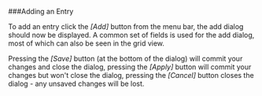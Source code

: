###Adding an Entry

To add an entry click the *[Add]* button from the menu bar, the add 
dialog should now be displayed. A common set of fields is used for the 
add dialog, most of which can also be seen in the grid view.

Pressing the *[Save]* button (at the bottom of the dialog) 
will commit your changes and close the dialog, pressing the *[Apply]* 
button will commit your changes but won't close the dialog, pressing 
the *[Cancel]* button closes the dialog - any unsaved changes will be 
lost.
